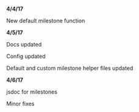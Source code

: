 **4/4/17**

New default milestone function

**4/5/17**

Docs updated

Config updated

Default and custom milestone helper files updated

**4/6/17**

jsdoc for milestones

Minor fixes